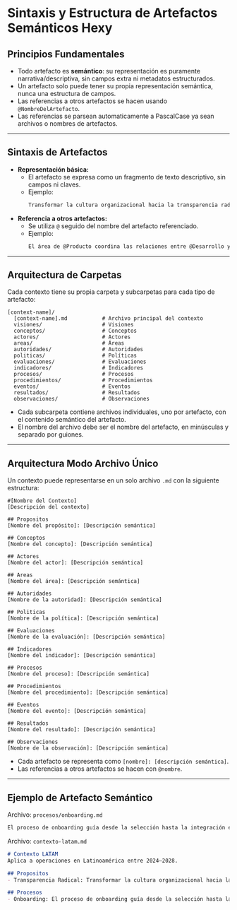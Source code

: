 # Sintaxis y Estructura de Artefactos Semánticos Hexy

## Principios Fundamentales
- Todo artefacto es **semántico**: su representación es puramente narrativa/descriptiva, sin campos extra ni metadatos estructurados.
- Un artefacto solo puede tener su propia representación semántica, nunca una estructura de campos.
- Las referencias a otros artefactos se hacen usando `@NombreDelArtefacto`.
- Las referencias se parsean automaticamente a PascalCase ya sean archivos o nombres de artefactos.

---

## Sintaxis de Artefactos

- **Representación básica:**
  - El artefacto se expresa como un fragmento de texto descriptivo, sin campos ni claves.
  - Ejemplo:
    ```markdown
    Transformar la cultura organizacional hacia la transparencia radical
    ```
- **Referencia a otros artefactos:**
  - Se utiliza `@` seguido del nombre del artefacto referenciado.
  - Ejemplo:
    ```markdown
    El área de @Producto coordina las relaciones entre @Desarrollo y @Mercado.
    ```

---

## Arquitectura de Carpetas

Cada contexto tiene su propia carpeta y subcarpetas para cada tipo de artefacto:

```
[context-name]/
  [context-name].md           # Archivo principal del contexto
  visiones/                   # Visiones
  conceptos/                  # Conceptos
  actores/                    # Actores
  areas/                      # Áreas
  autoridades/                # Autoridades
  politicas/                  # Políticas
  evaluaciones/               # Evaluaciones
  indicadores/                # Indicadores
  procesos/                   # Procesos
  procedimientos/             # Procedimientos
  eventos/                    # Eventos
  resultados/                 # Resultados
  observaciones/              # Observaciones
```

- Cada subcarpeta contiene archivos individuales, uno por artefacto, con el contenido semántico del artefacto.
- El nombre del archivo debe ser el nombre del artefacto, en minúsculas y separado por guiones.

---

## Arquitectura Modo Archivo Único

Un contexto puede representarse en un solo archivo `.md` con la siguiente estructura:

```
#[Nombre del Contexto]
[Descripción del contexto]

## Propositos
[Nombre del propósito]: [Descripción semántica]

## Conceptos
[Nombre del concepto]: [Descripción semántica]

## Actores
[Nombre del actor]: [Descripción semántica]

## Areas
[Nombre del área]: [Descripción semántica]

## Autoridades
[Nombre de la autoridad]: [Descripción semántica]

## Politicas
[Nombre de la política]: [Descripción semántica]

## Evaluaciones
[Nombre de la evaluación]: [Descripción semántica]

## Indicadores
[Nombre del indicador]: [Descripción semántica]

## Procesos
[Nombre del proceso]: [Descripción semántica]

## Procedimientos
[Nombre del procedimiento]: [Descripción semántica]

## Eventos
[Nombre del evento]: [Descripción semántica]

## Resultados
[Nombre del resultado]: [Descripción semántica]

## Observaciones
[Nombre de la observación]: [Descripción semántica]
```

- Cada artefacto se representa como `[nombre]: [descripción semántica]`.
- Las referencias a otros artefactos se hacen con `@nombre`.

---

## Ejemplo de Artefacto Semántico

Archivo: `procesos/onboarding.md`
```markdown
El proceso de onboarding guía desde la selección hasta la integración emocional del nuevo miembro, conectando a @RecursosHumanos y @EquipoDeTrabajo.
```

Archivo: `contexto-latam.md`
```markdown
# Contexto LATAM
Aplica a operaciones en Latinoamérica entre 2024–2028.

## Propositos
- Transparencia Radical: Transformar la cultura organizacional hacia la transparencia radical.

## Procesos
- Onboarding: El proceso de onboarding guía desde la selección hasta la integración emocional del nuevo miembro.
``` 